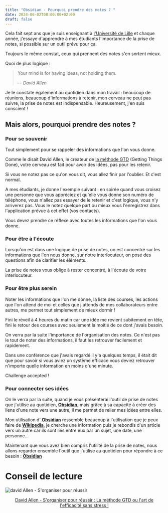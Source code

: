 ```yaml
---
title: "Obsidian - Pourquoi prendre des notes ? "
date: 2024-06-02T08:00:00+02:00
draft: false
---
```

Cela fait sept ans que je suis enseignant à <a target="_blank" href="https://www.univ-lille.fr/">l'Université de Lille</a> et chaque année, j'essaye d'apprendre à mes étudiants l'importance de la prise de notes, si possible sur un outil prévu pour ça.

Toujours le même constat, ceux qui prennent des notes s'en sortent mieux. 

Quoi de plus logique : 

> Your mind is for having ideas, not holding them.
>
> -- *David Allen*

Je le constate également au quotidien dans mon travail : beaucoup de réunions, beaucoup d'informations à retenir, mon cerveau ne peut pas suivre, la prise de notes est indispensable. Heureusement, j'en suis conscient !

## Mais alors, pourquoi prendre des notes ? 

### Pour se souvenir
Tout simplement pour se rappeler des informations que l'on vous donne. 

Comme le disait David Allen, le créateur de <a target="_blank" href="https://amzn.to/4bKmoWQ">la méthode GTD</a> (Getting Things Done), votre cerveau est fait pour avoir des idées, pas pour les retenir.

Si vous ne notez pas ce qu'on vous dit, vous allez finir par l'oublier. Et c'est normal.

A mes étudiants, je donne l'exemple suivant : en soirée quand vous croisez une personne que vous appréciez et qu'elle vous donne son numéro de téléphone, vous n'allez pas essayer de le retenir et c'est logique, vous n'y arriverez pas. Vous le notez quelque part ou mieux vous l'enregistrez dans l'application prévue à cet effet (vos contacts).

Vous devez prendre ce réflexe avec toutes les informations que l'on vous donne. 


### Pour être à l'écoute
Lorsqu'on est dans une logique de prise de notes, on est concentré sur les informations que l'on nous donne, sur notre interlocuteur, on pose des questions afin de clarifier les éléments.

La prise de notes vous oblige à rester concentré, à l'écoute de votre interlocuteur. 


### Pour être plus serein
Noter les informations que l'on me donne, la liste des courses, les actions que l'on attend de moi et celles que j'attends de mes collaborateurs entre autres, me permet tout simplement de mieux dormir !

Fini le réveil à 4 heures du matin car une idée me revient subitement en tête, fini le retour des courses avec seulement la moitié de ce dont j'avais besoin.

On verra par la suite l'importance de l'organisation des notes. Ce n'est pas le tout de noter des informations, il faut les retrouver facilement et rapidement.

Dans une conférence que j'avais regardé il y'a quelques temps, il était dit que pour savoir si vous aviez un système efficace vous deviez retrouver n'importe quelle information en moins d'une minute.

Challenge accepted !


### Pour connecter ses idées
On le verra par la suite, quand je vous présenterai l'outil de prise de notes que j'utilise au quotidien, <a target="_blank" href="https://obsidian.md/">**Obsidian**</a>, mais grâce à sa capacité à créer des liens d'une note vers une autre, il me permet de relier mes idées entre elles.

Mon utilisation d'<a target="_blank" href="https://obsidian.md/"> **Obsidian**</a> ressemble beaucoup à l'utilisation que je peux faire de <a target="_blank" href="https://fr.wikipedia.org/wiki/Wikip%C3%A9dia:Accueil_principal"> **Wikipedia**</a>, je cherche une information puis je rebondis d'un article vers un autre car ils sont liés entre eux par un sujet, une date, une personne...


Maintenant que vous avez bien compris l'utilité de la prise de notes, nous allons regarder ensemble l'outil que j'utilise au quotidien pour répondre à ce besoin : <a target="_blank" href="https://obsidian.md/">**Obsidian**</a>


# Conseil de lecture
![david Allen - S'organiser pour réussir](/images/Pasted_image_20240602184529.png)
<center><a target="_blank" href="https://amzn.to/4bKmoWQ">David Allen - S'organiser pour réussir : La méthode GTD ou l'art de l'efficacité sans stress !</a></center>

